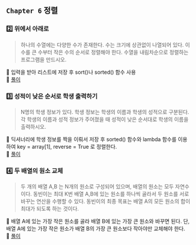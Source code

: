 ## `Chapter 6` 정렬

### :two: 위에서 아래로
> 하나의 수열에는 다양한 수가 존재한다. 수는 크기에 상관없이 나열되어 있다. 이 수를 큰 수부터 작은 수의 순서로 정렬해야 한다. 수열을 내림차순으로 정렬하는 프로그램을 만드시오.  

:speech_balloon: 입력을 받아 리스트에 저장 후 sort()나 sorted() 함수 사용  
:thought_balloon: [풀이](https://github.com/JeongEunJi1127/Algorithm/blob/master/%EC%9D%B4%EA%B2%83%EC%9D%B4%20%EC%BD%94%EB%94%A9%20%ED%85%8C%EC%8A%A4%ED%8A%B8%EB%8B%A4/Chapter%206%20%EC%A0%95%EB%A0%AC/%EC%9C%84%EC%97%90%EC%84%9C%20%EC%95%84%EB%9E%98%EB%A1%9C.py)

### :three: 성적이 낮은 순서로 학생 출력하기
> N명의 학생 정보가 있다. 학생 정보는 학생의 이름과 학생의 성적으로 구분된다. 각 학생의 이름과 성적 정보가 주어졌을 때 성적이 낮은 순서대로 학생의 이름을 출력하시오.

:speech_balloon: 딕셔너리에 학생 정보를 짝을 이뤄서 저장 후 sorted() 함수와 lambda 함수를 이용하여 key = array[1], reverse = True 로 정렬한다.   
:thought_balloon: [풀이](https://github.com/JeongEunJi1127/Algorithm/blob/master/%EC%9D%B4%EA%B2%83%EC%9D%B4%20%EC%BD%94%EB%94%A9%20%ED%85%8C%EC%8A%A4%ED%8A%B8%EB%8B%A4/Chapter%206%20%EC%A0%95%EB%A0%AC/%EC%84%B1%EC%A0%81%EC%9D%B4%20%EB%82%AE%EC%9D%80%20%EC%88%9C%EC%84%9C%EB%A1%9C%20%ED%95%99%EC%83%9D%20%EC%B6%9C%EB%A0%A5%ED%95%98%EA%B8%B0.py)

### :four: 두 배열의 원소 교체
> 두 개의 배열 A,B 는 N개의 원소로 구성되어 있으며, 배열의 원소는 모두 자연수이다. 동빈이는 최대 K번 배열 A,B에 있는 원소를 하나씩 골라서 두 원소를 서로 바꾸는 연산을 수행할 수 있다. 동빈이의 최종 목표는 배열 A의 모든 원소의 합이 최대가 되도록 하는 것이다.

:speech_balloon: 배열 A에 있는 가장 작은 원소를 골라 배열 B에 있는 가장 큰 원소와 바꾸면 된다. 단, 배열 A에 있는 가장 작은 원소가 배열 B의 가장 큰 원소보다 작아야만 교체해야 한다.  
:thought_balloon: [풀이](https://github.com/JeongEunJi1127/Algorithm/blob/master/%EC%9D%B4%EA%B2%83%EC%9D%B4%20%EC%BD%94%EB%94%A9%20%ED%85%8C%EC%8A%A4%ED%8A%B8%EB%8B%A4/Chapter%206%20%EC%A0%95%EB%A0%AC/%EB%91%90%20%EB%B0%B0%EC%97%B4%EC%9D%98%20%EC%9B%90%EC%86%8C%20%EA%B5%90%EC%B2%B4.py)
